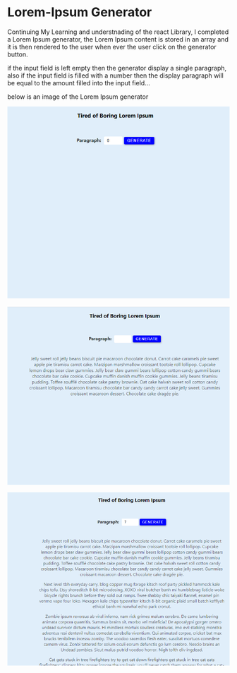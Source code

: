 # Lorem-Ipsum Generator

Continuing My Learning and understnading of the react Library, I completed 
a Lorem Ipsum generator, the Lorem Ipsum content is stored in an array and it 
is then rendered to the user when ever the user click on the generator button. 

if the input field is left empty then the generator display a single paragraph, also
if the input field is filled with a number then the display paragraph will be equal to 
the amount filled into the input field...

below is an image of the Lorem Ipsum generator

![First Image](./public/images/1.png)


![Second Image](./public/images/2.png)


![Third Image](./public/images/3.png)